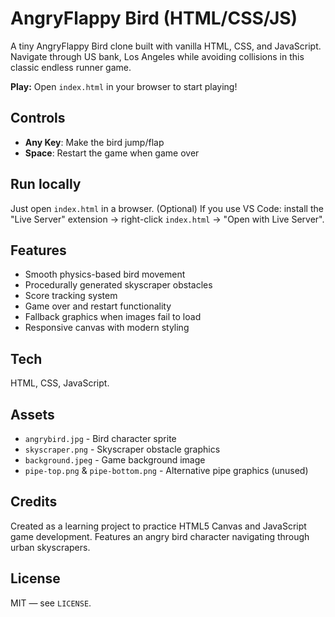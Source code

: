 # AngryFlappy Bird (HTML/CSS/JS)

A tiny AngryFlappy Bird clone built with vanilla HTML, CSS, and JavaScript. Navigate through US bank, Los Angeles while avoiding collisions in this classic endless runner game.

**Play:** Open `index.html` in your browser to start playing!

## Controls
- **Any Key**: Make the bird jump/flap
- **Space**: Restart the game when game over

## Run locally
Just open `index.html` in a browser.
(Optional) If you use VS Code: install the "Live Server" extension → right-click `index.html` → "Open with Live Server".

## Features
- Smooth physics-based bird movement
- Procedurally generated skyscraper obstacles
- Score tracking system
- Game over and restart functionality
- Fallback graphics when images fail to load
- Responsive canvas with modern styling

## Tech
HTML, CSS, JavaScript.

## Assets
- `angrybird.jpg` - Bird character sprite
- `skyscraper.png` - Skyscraper obstacle graphics
- `background.jpeg` - Game background image
- `pipe-top.png` & `pipe-bottom.png` - Alternative pipe graphics (unused)

## Credits
Created as a learning project to practice HTML5 Canvas and JavaScript game development. Features an angry bird character navigating through urban skyscrapers.

## License
MIT — see `LICENSE`.
